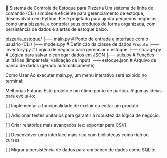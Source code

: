 🍕 Sistema de Controle de Estoque para Pizzaria
Um sistema de linha de comando (CLI) simples e eficiente para gerenciamento de estoque, desenvolvido em Python. Ele é projetado para ajudar pequenos negócios, como uma pizzaria, a controlar seus produtos de forma organizada, com persistência de dados e alertas de estoque baixo.


pizzaria_estoque/
├── main.py              # Ponto de entrada e interface com o usuário (CLI)
├── models.py            # Definição da classe de dados `Produto`
├── inventory.py         # Lógica de negócio para gerenciar o estoque
├── storage.py           # Lógica para salvar e carregar dados em JSON
├── utils.py             # Funções utilitárias (limpar tela, validação de input)
└── estoque.json         # Arquivo de banco de dados (gerado automaticamente)

Como Usar
Ao executar main.py, um menu interativo será exibido no terminal:


Melhorias Futuras
Este projeto é um ótimo ponto de partida. Algumas ideias para evoluí-lo:

[ ] Implementar a funcionalidade de excluir ou editar um produto.

[ ] Adicionar testes unitários para garantir a robustez da lógica de negócio.

[ ] Criar relatórios mais avançados (ex: exportar para CSV).

[ ] Desenvolver uma interface mais rica com bibliotecas como rich ou curses.

[ ] Migrar a persistência de dados para um banco de dados como SQLite.

